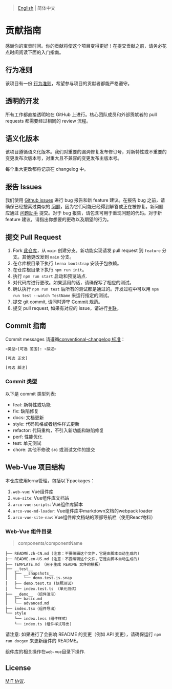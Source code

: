 
> [English](./CONTRIBUTING.md) | 简体中文

# 贡献指南

感谢你的宝贵时间。你的贡献将使这个项目变得更好！在提交贡献之前，请务必花点时间阅读下面的入门指南。

## 行为准则

该项目有一份 [行为准则](./CODE_OF_CONDUCT.md)，希望参与项目的贡献者都能严格遵守。

## 透明的开发

所有工作都直接透明地在 GitHub 上进行。核心团队成员和外部贡献者的 pull requests 都需要经过相同的 review 流程。

## 语义化版本

该项目遵循语义化版本。我们对重要的漏洞修复发布修订号，对新特性或不重要的变更发布次版本号，对重大且不兼容的变更发布主版本号。

每个重大更改都将记录在 changelog 中。

## 报告 Issues

我们使用 [Github issues](https://github.com/arco-design/arco-design-vue/issues) 进行 bug 报告和新 feature 建议。在报告 bug 之前，请确保已经搜索过类似的 [问题](https://github.com/arco-design/arco-design-vue/issues)，因为它们可能已经得到解答或正在被修复。新问题应通过 [问题助手](https://arco.design/issue-helper?repo=arco-design-vue) 提交。对于 bug 报告，请包含可用于重现问题的代码。对于新 feature 建议，请指出你想要的更改以及期望的行为。

## 提交 Pull Request

1. Fork [此仓库](https://github.com/arco-design/arco-design-vue)，从 `main` 创建分支。新功能实现请发 pull request 到 `feature` 分支。其他更改发到 `main` 分支。
1. 在仓库根目录下执行 `lerna bootstrap` 安装子包依赖。
1. 在仓库根目录下执行 `npm run init`。
1. 执行 `npm run start` 启动和预览站点.
1. 对代码库进行更改。如果适用的话，请确保写了相应的测试。
1. 确认执行 `npm run test` 后所有的测试都是通过的。开发过程中可以用 `npm run test --watch TestName` 来运行指定的测试。
1. 提交 git commit, 请同时遵守 [Commit 规范](#commit-guidelines)。
1. 提交 pull request, 如果有对应的 issue，请进行[关联](https://docs.github.com/en/issues/tracking-your-work-with-issues/linking-a-pull-request-to-an-issue#linking-a-pull-request-to-an-issue-using-a-keyword)。

## Commit 指南

Commit messages 请遵循[conventional-changelog 标准](https://www.conventionalcommits.org/en/v1.0.0/)：

```bash
<类型>[可选 范围]: <描述>

[可选 正文]

[可选 脚注]
```

### Commit 类型

以下是 commit 类型列表:

- feat: 新特性或功能
- fix: 缺陷修复
- docs: 文档更新
- style: 代码风格或者组件样式更新
- refactor: 代码重构，不引入新功能和缺陷修复
- perf: 性能优化
- test: 单元测试
- chore: 其他不修改 src 或测试文件的提交

## Web-Vue 项目结构

本仓库使用lerna管理，包括以下packages：

1. `web-vue`: Vue组件库
2. `vue-site`: Vue组件库文档站
3. `arco-vue-scripts`: Vue组件库脚本
4. `arco-vue-md-loader`: Vue组件库中markdown文档的webpack loader
5. `arco-vue-site-nav`: Vue组件库文档站的顶部导航栏（使用React物料）

### Web-Vue 组件目录

> components/componentName

```
├── README.zh-CN.md (注意：不要编辑这个文件，它是由脚本自动生成的)
├── README.en-US.md (注意：不要编辑这个文件，它是由脚本自动生成的)
├── TEMPLATE.md （用于生成 README 文件的模板）
├── __test__
│   ├── __snapshots__
│   │   └── demo.test.js.snap
│   ├── demo.test.ts (快照测试)
│   └── index.test.ts （单元测试）
├── __demo__ （组件演示）
│   ├── basic.md
│   └── advanced.md
├── index.tsx（组件导出）
└── style
    └── index.less（组件样式）
    └── index.ts (组件样式导出)
```

请注意: 如果进行了会影响 README 的变更（例如 API 变更），请确保运行 `npm run docgen` 来更新组件的 README。

组件库的相关操作在`web-vue`目录下操作.

## License

[MIT 协议](./LICENSE).
